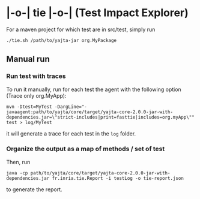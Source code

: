 # |-o-| tie |-o-| (Test Impact Explorer)

For a maven project for which test are in src/test, simply run 

```bash
./tie.sh /path/to/yajta-jar org.MyPackage

```

## Manual run

### Run test with traces

To run it manually, run for each test the agent with the following option (Trace only org.MyApp):
```
mvn -Dtest=MyTest -DargLine="-javaagent:path/to/yajta/core/target/yajta-core-2.0.0-jar-with-dependencies.jar=\"strict-includes|print=fasttie|includes=org.myApp\"" test > log/MyTest
```

it will generate a trace for each test in the `log` folder.


### Organize the output as a map of methods / set of test

Then, run
```
java -cp path/to/yajta/core/target/yajta-core-2.0.0-jar-with-dependencies.jar fr.inria.tie.Report -i testLog -o tie-report.json
```
to generate the report.


